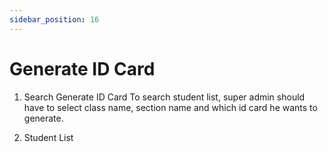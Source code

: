 ```yaml
---
sidebar_position: 16
---
```

 
# Generate ID Card
1. Search Generate ID Card
 To search student list, super admin should have to select class name, section name and which id card he wants to generate.

2. Student List

